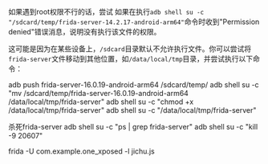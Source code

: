 如果遇到root权限不行的话，尝试
如果在执行`adb shell su -c "/sdcard/temp/frida-server-14.2.17-android-arm64"`命令时收到"Permission denied"错误消息，说明没有执行该文件的权限。

这可能是因为在某些设备上，`/sdcard`目录默认不允许执行文件。你可以尝试将`frida-server`文件移动到其他位置，如`/data/local/tmp`目录，并尝试执行以下命令：

adb push frida-server-16.0.19-android-arm64 /sdcard/temp/
adb shell su -c "mv /sdcard/temp/frida-server-16.0.19-android-arm64 /data/local/tmp/frida-server"
adb shell su -c "chmod +x /data/local/tmp/frida-server"
adb shell su -c "/data/local/tmp/frida-server"


杀死frida-server
adb shell su -c "ps | grep frida-server"
adb shell su -c "kill -9 20607"

frida -U com.example.one_xposed -l jichu.js
